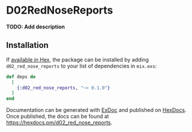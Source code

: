 # D02RedNoseReports

**TODO: Add description**

## Installation

If [available in Hex](https://hex.pm/docs/publish), the package can be installed
by adding `d02_red_nose_reports` to your list of dependencies in `mix.exs`:

```elixir
def deps do
  [
    {:d02_red_nose_reports, "~> 0.1.0"}
  ]
end
```

Documentation can be generated with [ExDoc](https://github.com/elixir-lang/ex_doc)
and published on [HexDocs](https://hexdocs.pm). Once published, the docs can
be found at <https://hexdocs.pm/d02_red_nose_reports>.

